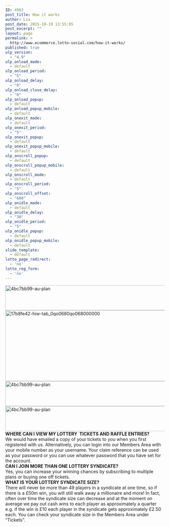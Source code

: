 ```yaml
---
ID: 4963
post_title: How it works
author: Lia
post_date: 2015-10-19 13:55:05
post_excerpt: ""
layout: page
permalink: >
  http://www.ecommerce.lotto-social.com/how-it-works/
published: true
ulp_version:
  - "4.9"
ulp_onload_mode:
  - default
ulp_onload_period:
  - "5"
ulp_onload_delay:
  - "0"
ulp_onload_close_delay:
  - "0"
ulp_onload_popup:
  - default
ulp_onload_popup_mobile:
  - default
ulp_onexit_mode:
  - default
ulp_onexit_period:
  - "5"
ulp_onexit_popup:
  - default
ulp_onexit_popup_mobile:
  - default
ulp_onscroll_popup:
  - default
ulp_onscroll_popup_mobile:
  - default
ulp_onscroll_mode:
  - default
ulp_onscroll_period:
  - "5"
ulp_onscroll_offset:
  - "600"
ulp_onidle_mode:
  - default
ulp_onidle_delay:
  - "30"
ulp_onidle_period:
  - "5"
ulp_onidle_popup:
  - default
ulp_onidle_popup_mobile:
  - default
slide_template:
  - default
lotto_page_redirect:
  - 'no'
lotto_reg_form:
  - 'no'
---
```

<img src="http://www.ecommerce.lotto-social.com/wp-content/uploads/4bc7bb99-au-plan.png" alt="4bc7bb99-au-plan" width="623" height="79" class="aligncenter size-full wp-image-4969" />
<img class="aligncenter size-full wp-image-4967" src="http://www.ecommerce.lotto-social.com/wp-content/uploads/17b8fe42-hiw-tab_0qo0680qo068000000.png" alt="17b8fe42-hiw-tab_0qo0680qo068000000" width="960" height="224" /><img src="http://www.ecommerce.lotto-social.com/wp-content/uploads/4bc7bb99-au-plan.png" alt="4bc7bb99-au-plan" width="623" height="79" class="aligncenter size-full wp-image-4969" /><img src="http://www.ecommerce.lotto-social.com/wp-content/uploads/4bc7bb99-au-plan.png" alt="4bc7bb99-au-plan" width="623" height="79" class="aligncenter size-full wp-image-4969" />
<div id="lp-pom-text-149" class="lp-element lp-pom-text nlh">
<div class="lplh-26"></div>
<div class="lplh-26"><strong>WHERE CAN I VIEW MY LOTTERY  TICKETS AND RAFFLE ENTRIES?</strong></div>
<div class="lplh-26">We would have emailed a copy of your tickets to you when you first registered with us. Alternatively, you can login into our Members Area with your mobile number as your username. Your claim reference can be used as your password or you can use whatever password that you have set for the account.</div>
<div class="lplh-26"></div>
<div class="lplh-26"><strong>CAN I JOIN MORE THAN ONE LOTTERY SYNDICATE?</strong></div>
<div class="lplh-26">Yes, you can increase your winning chances by subscribing to multiple plans or buying one off tickets.</div>
<div class="lplh-26"></div>
<div class="lplh-26"><strong>WHAT IS YOUR LOTTERY SYNDICATE SIZE?</strong></div>
<div class="lplh-26">There will never be more than 49 players in a syndicate at one time, so if there is a £50m win, you will still walk away a millionaire and more! In fact, often over time the syndicate size can decrease and at the moment on average we pay out cash wins to each player as approximately a quarter e.g. if the win is £10 each player in the syndicate gets approximately £2.50 each. You can check your syndicate size in the Members Area under “Tickets”.</div>
</div>